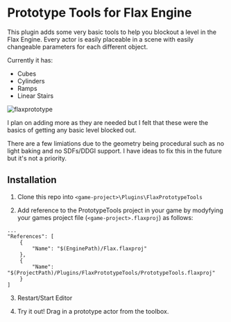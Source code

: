 # Prototype Tools for Flax Engine

This plugin adds some very basic tools to help you blockout a level in the Flax Engine. Every actor is easily placeable in a scene with easily changeable parameters for each different object.

Currently it has:
- Cubes
- Cylinders
- Ramps
- Linear Stairs

![flaxprototype](https://user-images.githubusercontent.com/38583668/216321377-95a5c424-c61f-4d03-9464-99ead2f84a74.jpg)

I plan on adding more as they are needed but I felt that these were the basics of getting any basic level blocked out.

There are a few limiations due to the geometry being procedural such as no light baking and no SDFs/DDGI support. I have ideas to fix this in the future but it's not a priority.

## Installation

1. Clone this repo into `<game-project>\Plugins\FlaxPrototypeTools`

2. Add reference to the PrototypeTools project in your game by modyfying your games project file (`<game-project>.flaxproj`) as follows:


```
...
"References": [
    {
        "Name": "$(EnginePath)/Flax.flaxproj"
    },
    {
        "Name": "$(ProjectPath)/Plugins/FlaxPrototypeTools/PrototypeTools.flaxproj"
    }
]
```

3. Restart/Start Editor

4. Try it out! Drag in a prototype actor from the toolbox.
